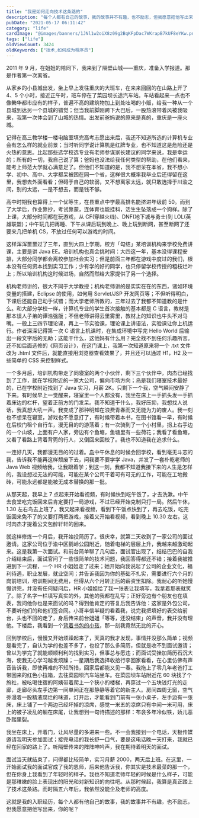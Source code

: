 ```yaml
---
title: "我是如何走向技术这条路的"
description: "每个人都有自己的故事，我的故事并不有趣，也不励志，但我愿意把他写出来，你的呢？"
pubDate: "2021-05-17 06:11:42"
category: "life"
cardImage: "@images/banners/1JNl1w2oiX8z09g2BqKFpDac7WKrapB7kUF8eYKw.png"
tags: ["life"]
oldViewCount: 3424
oldKeywords: ["技术,如何成为程序员"]
---
```


2011 年 9 月，在姐姐的陪同下，我来到了隔壁山城——重庆，准备入学报道。那是作者第一次离省。

从家乡的小县城出发，坐上早上发往重庆的大班车，在来来回回的在山路上开了 4、5 个小时，接近正午时，班车停在了菜园坝长途汽车站。车站看起来一点也不像~~繁华~~都市应有的样子，普遍不高的建筑物加上到处吆喝的小贩，给我一种从一个县城到达另一个县城的错觉；但当我前脚刚跨下大巴后，一股热浪带着风被我吸来，我第一次体会到了山城的热情。出发前爸妈说的原来是真的，重庆是一座火城。


记得在高三教学楼一楼电脑室填完高考志愿出来后，我还不知道所选的计算机专业会有怎么样的就业前景；当时听同学说计算机是红牌专业，也不知道这是危险还是火热的意思。比起那些选学校选专业有老师参谋家长建议的同学来说，我是幸运的；所有的一切，我自己说了算；爸妈也没法给我任何类型的帮助，在他们看来，能考上师范大学就心满意足了。但他们不知道的是，我不想呆在本省，我不想小学、初中、高中、大学都呆被困在同一个省，这样很大概率我毕业后还得留在这里，我想去外面看看；但碍于自己的软弱，又不想离家太远，就只敢选择于川渝之间，别的太远，一是不想去，而是钱不够。


高中时期我也算得上一个优等生，在县重点中学最高排名能挤进年级前 50。而到了大学后，作业靠抄，考试靠蒙，连体育也能挂科，活生生坠落成一个狗样。除了上课，大部分时间都在玩游戏，从 CF(穿越火线)、DNF(地下城与勇士)到 LOL(英雄联盟)；中午玩几把再睡、下午从课后玩到晚上、晚上玩到断网，甚至断网了还要来几把单机 CS，不放过任何可以游戏的时间。


这样浑浑噩噩过了三年，直到大四上学期，校方「勾结」某培训机构来学校免费讲课，主要是讲 Java EE。培训机构也真会挑时间：大四这一年，基本没得课程安排，大部分同学都会离校参加社会实习；但是前面三年都在游戏中度过的我们，根本没有任何资本找到实习工作；少有学的好的同学，也只停留学校传授的粗枝烂叶上；所以培训机构这时候进场，自然而然给大家提供了另一个选择。


机构老师讲的，很大不同于大学教授；机构老师讲的是实实在在的东西，诸如环境变量的搭建，Eclipse 的使用，如何用 Servlet/JSP 开发网页等；不但听得明白，下课后还能自己动手试错；而大学老师所教的，三年过去了我都不知道教的是什么。和大部分学校一样，计算机专业的学生首次接触的基本都是 C 语言，教材是那本误人子弟的谭浩强版；不但老师讲得云里雾里，教材上的知识也牛头不对马嘴。一般上三四节理论课，再上一节实验课，理论课上讲语法，实验课让你上机运行。作者深深记得第一次 C 语言上机课时，在集成环境中写完 Hello World 后输出一段文字后的无助；这能干什么，这他妈有什么用？完全找不到任何乐趣所言。还不如后面选修的《网页设计》，在这门课上，我第一次知道原来将一个 .txt 文件改为 .html 文件后，就能直接用浏览器查看效果了，并且还可以通过 H1，H2 及一些简单的 CSS 来控制样式。

一个多月后，培训机构带走了同寝室的两个小伙伴，剩下三个伙伴中，肉杰已经找到了工作，就在学校附近的一家大公司，偏向市场方向；[鸟](https://sppan24.github.io/)是我们寝室技术最好的，已在学校附近找到了 Java 实习，月薪 2K。只剩下一个我，空气瞬间安静了下来。有时候早上一觉醒来，寝室里一个人都没有，我坐在床上一手抓头发一手抓着床边的栏杆，望着正前方的门发呆。我不知道干什么，我好压抑，我想找人说话，我真想大吼一声。我变成了那种明知在浪费青春而又无能为力的废人。我一刻也不想呆在寝室，游戏也不愿意打了，有时候带着本书，在图书馆看一早，有时候在后校门租个自行车，漫无目的的游荡着；有一次骑到了一个小村里，拐上右手边的一个山坡，上面有户人家，旁边有个鱼塘，鱼塘里有一些荷花；我看了看鱼塘，又看了看路上背着背篼的行人，又倒回来回校了。我也不知道我在追求什么。

一连好几天，我都漫无目的的过着。[鸟](https://sppan24.github.io/)中午休息的时候会回学校，看到毫无斗志的我，告诉我不能再这样颓废下去，问我要不要学学 Java，并发了一套朴乾老师的 Java Web 视频给我，让我跟着学；到这一刻，我都不知道我接下来的人生是怎样的，我设想过无法的可能，可能在某个公司干着可有可无的工作，可能在工地搬砖，可能永远都是能被无成本替换的那一批。

从那天起，我早上 7 点起来开始看视频，有时候快到吃午饭了，才去洗漱。中午去食堂吃完饭回来后肯定要打一局游戏，不过已经开始克制只打一局。然后午休，1.30 左右鸟去上班了，我又起来看视频，看到下午饭点快到了，再去吃饭，吃完饭回来免不了的又要打两把游戏，接着又开始看视频，看到晚上 10.30 左右。这时肉杰才提着公文包醉轩轩的回来。

就这样修炼一个月后，我开始投简历了。很庆幸，就第二天收到了一家公司的面试邀请。这家公司位于渝中区鹅岭公园附近，随着电梯的层层上升，我越来越激动起来。这是我第一次面试。和前台简单聊了几句后，面试官出现了，结结巴巴的自我介绍结束后，面试官问了一些很简单的技术问题，我回答得都还不错；接着我被推进到下一流程，一个 HR 小姐姐走了过来；她开始向我说起了公司的企业文化，福利待遇，职业发展，就业空间；并告诉我因为你的基础不扎实，需要进行六个月的岗前培训，培训期间无费用，但得从六个月转正后的薪资里扣除。我耐心的听她慢慢讲完，并没有任何疑问后，HR 小姐姐给了我一张表让我填写，我拿着那表就笑了。除了名字一栏填写真实的外，其他的我都在乱写；正好旁边有个朋友也在填表，我问他你也是来面试的吗？得到他肯定的答复后我告诉他：这家是外包公司，不要听他们的和他们签合同。小哥半信半疑的看着我，说完我把填好的表交给前台，头也不回的走了，身后传来前台姐姐「等等，还没结束」的声音，我并没有理他。下楼后，我看到一个[背着书包的小孩](https://images.godruoyi.com/posts/202105/17/qV788OmEZhe62AGUNXDIgfpP07XRxIkuozDUVgVu.png)，那一刻我竟然无比的开心。

回到学校后，慢慢又开始烦躁起来了，天真的我才发现，事情并没那么简单；视频是看完了，自认为学的也差不多了，也投了那么多简历，但就是收不到面试邀请；曾以为学完了就能顺顺利利的找到实习，但事总与愿违；而面试受挫加简历石沉大海，使我无心学习越发烦躁；一星期后我选择收拾行李回家看看，在心里仿佛有声音告诉我，即使再难的不知所措，回家后都能又见一春。我拖上了零几年老爸打工带回来的红色小拉箱，去往菜园坝汽车站坐车。在菜园坝车站附近花 60 块找了个旅社，被吆喝住宿的阿姨带着爬上一个狭小的楼梯，再穿过一个五块钱灯光的走廊，走廊尽头左手边第一间单间正在那静静等着它的新主人。房间四周无窗，空气弥漫着一股精液腐烂的味道，灯开后，才能看到门前有一张小桌子，左手边有一张床，床上铺了一个两边已经坏掉的凉席，感觉一米五的凉席只有中间一米可用，床上的被子凌乱的躺在床尾，让我想到一句诗描述的那样：布衾多年冷似铁，娇儿恶卧踏里裂。

我坐在床上，开着门，让风尽量的多进来一些。不一会我接到一个电话，天极传媒邀请我明天参加面试；接完电话的我长舒一口气，要是这电话晚一天打来，我就已经在回家的路上了。听隔壁传来的阵阵呻吟声，我在期待着明天的面试。

面试当天就结束了，问得都比较简单，实习月薪 2000，两天后上班。在这里，一开始面试我的面试官成了我的恩师，后来他告诉我，你其实是技术最菜的那一个，但在你身上我看到了年轻时的样子。我也不知道老师年轻的时候是什么样子，可能是那稚嫩的脸上表现出的阳光和对新知识的向往吧。从那时候起，我算是真正踏上了技术这条路。而时隔五六年后，我依然没能企及老师的高度。

这就是我的入职经历，每个人都有他自己的故事，我的故事并不有趣，也不励志，但我愿意把他写出来，你的呢？
